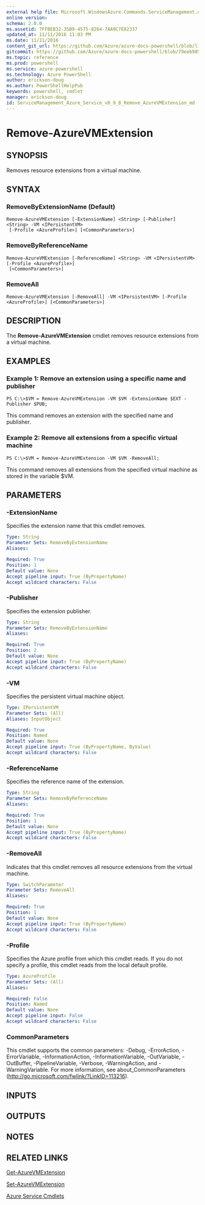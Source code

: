 ```yaml
---
external help file: Microsoft.WindowsAzure.Commands.ServiceManagement.dll-Help.xml
online version: 
schema: 2.0.0
ms.assetid: 7FFBEB32-35B9-4575-8264-7AA9C7E82337
updated_at: 11/11/2016 11:03 PM
ms.date: 11/11/2016
content_git_url: https://github.com/Azure/azure-docs-powershell/blob/live/azureps-cmdlets-docs/ServiceManagement/Azure.Service/v0.9.8/Remove-AzureVMExtension.md
gitcommit: https://github.com/Azure/azure-docs-powershell/blob/79eeb985ea480979357fb4695832a0c3d29a48bf/azureps-cmdlets-docs/ServiceManagement/Azure.Service/v0.9.8/Remove-AzureVMExtension.md
ms.topic: reference
ms.prod: powershell
ms.service: azure-powershell
ms.technology: Azure PowerShell
author: erickson-doug
ms.author: PowerShellHelpPub
keywords: powershell, cmdlet
manager: erickson-doug
id: ServiceManagement_Azure_Service_v0_9_8_Remove_AzureVMExtension_md
---
```


# Remove-AzureVMExtension

## SYNOPSIS
Removes resource extensions from a virtual machine.

## SYNTAX

### RemoveByExtensionName (Default)
```
Remove-AzureVMExtension [-ExtensionName] <String> [-Publisher] <String> -VM <IPersistentVM>
 [-Profile <AzureProfile>] [<CommonParameters>]
```

### RemoveByReferenceName
```
Remove-AzureVMExtension [-ReferenceName] <String> -VM <IPersistentVM> [-Profile <AzureProfile>]
 [<CommonParameters>]
```

### RemoveAll
```
Remove-AzureVMExtension [-RemoveAll] -VM <IPersistentVM> [-Profile <AzureProfile>] [<CommonParameters>]
```

## DESCRIPTION
The **Remove-AzureVMExtension** cmdlet removes resource extensions from a virtual machine.

## EXAMPLES

### Example 1: Remove an extension using a specific name and publisher
```
PS C:\>$VM = Remove-AzureVMExtension -VM $VM -ExtensionName $EXT -Publisher $PUB;
```

This command removes an extension with the specified name and publisher.

### Example 2: Remove all extensions from a specific virtual machine
```
PS C:\>$VM = Remove-AzureVMExtension -VM $VM -RemoveAll;
```

This command removes all extensions from the specified virtual machine as stored in the variable $VM.

## PARAMETERS

### -ExtensionName
Specifies the extension name that this cmdlet removes.

```yaml
Type: String
Parameter Sets: RemoveByExtensionName
Aliases: 

Required: True
Position: 1
Default value: None
Accept pipeline input: True (ByPropertyName)
Accept wildcard characters: False
```

### -Publisher
Specifies the extension publisher.

```yaml
Type: String
Parameter Sets: RemoveByExtensionName
Aliases: 

Required: True
Position: 2
Default value: None
Accept pipeline input: True (ByPropertyName)
Accept wildcard characters: False
```

### -VM
Specifies the persistent virtual machine object.

```yaml
Type: IPersistentVM
Parameter Sets: (All)
Aliases: InputObject

Required: True
Position: Named
Default value: None
Accept pipeline input: True (ByPropertyName, ByValue)
Accept wildcard characters: False
```

### -ReferenceName
Specifies the reference name of the extension.

```yaml
Type: String
Parameter Sets: RemoveByReferenceName
Aliases: 

Required: True
Position: 1
Default value: None
Accept pipeline input: True (ByPropertyName)
Accept wildcard characters: False
```

### -RemoveAll
Indicates that this cmdlet removes all resource extensions from the virtual machine.

```yaml
Type: SwitchParameter
Parameter Sets: RemoveAll
Aliases: 

Required: True
Position: 1
Default value: None
Accept pipeline input: True (ByPropertyName)
Accept wildcard characters: False
```

### -Profile
Specifies the Azure profile from which this cmdlet reads.
If you do not specify a profile, this cmdlet reads from the local default profile.

```yaml
Type: AzureProfile
Parameter Sets: (All)
Aliases: 

Required: False
Position: Named
Default value: None
Accept pipeline input: False
Accept wildcard characters: False
```

### CommonParameters
This cmdlet supports the common parameters: -Debug, -ErrorAction, -ErrorVariable, -InformationAction, -InformationVariable, -OutVariable, -OutBuffer, -PipelineVariable, -Verbose, -WarningAction, and -WarningVariable. For more information, see about_CommonParameters (http://go.microsoft.com/fwlink/?LinkID=113216).

## INPUTS

## OUTPUTS

## NOTES

## RELATED LINKS

[Get-AzureVMExtension](xref:ServiceManagement/Azure.Service/v0.9.8/Get-AzureVMExtension.md)

[Set-AzureVMExtension](xref:ServiceManagement/Azure.Service/v0.9.8/Set-AzureVMExtension.md)

[Azure Service Cmdlets](xref:ServiceManagement/Azure.Service/v0.9.8/Azure.Service.md)


